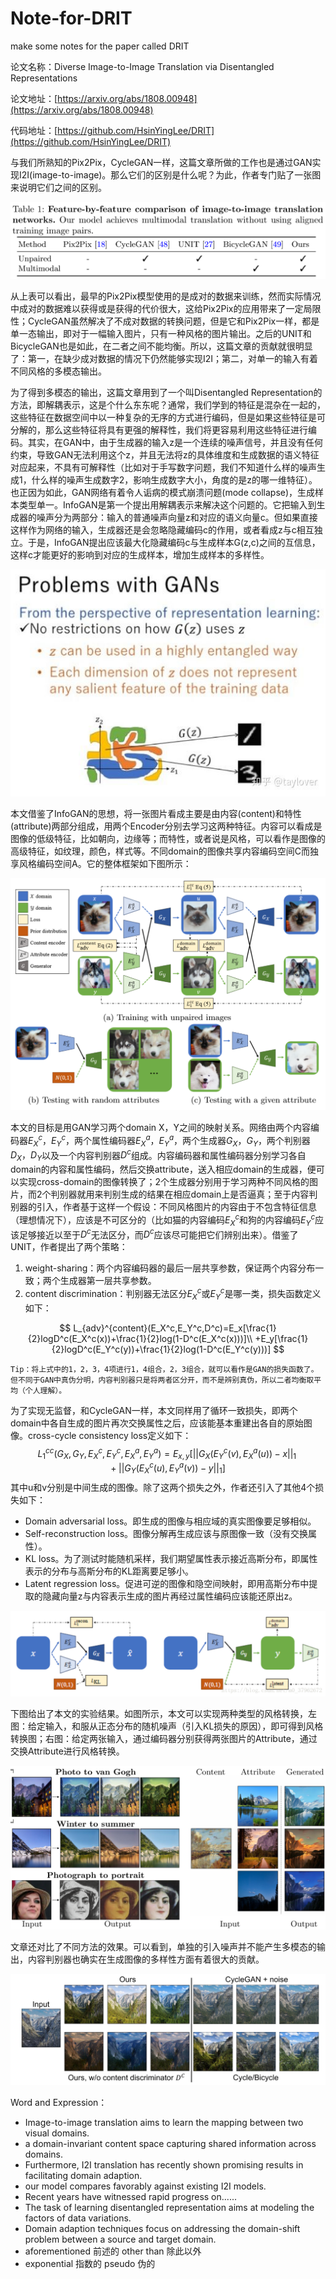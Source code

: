 ﻿# Note-for-DRIT
make some notes for the paper called DRIT

论文名称：Diverse Image-to-Image Translation via Disentangled Representations

论文地址：[https://arxiv.org/abs/1808.00948](https://arxiv.org/abs/1808.00948)

代码地址：[https://github.com/HsinYingLee/DRIT](https://github.com/HsinYingLee/DRIT)

与我们所熟知的Pix2Pix，CycleGAN一样，这篇文章所做的工作也是通过GAN实现I2I(image-to-image)。那么它们的区别是什么呢？为此，作者专门贴了一张图来说明它们之间的区别。

![comparison](image/table.PNG)

从上表可以看出，最早的Pix2Pix模型使用的是成对的数据来训练，然而实际情况中成对的数据难以获得或是获得的代价很大，这给Pix2Pix的应用带来了一定局限性；CycleGAN虽然解决了不成对数据的转换问题，但是它和Pix2Pix一样，都是单一态输出，即对于一幅输入图片，只有一种风格的图片输出。之后的UNIT和BicycleGAN也是如此，在二者之间不能均衡。所以，这篇文章的贡献就很明显了：第一，在缺少成对数据的情况下仍然能够实现I2I；第二，对单一的输入有着不同风格的多模态输出。

为了得到多模态的输出，这篇文章用到了一个叫Disentangled Representation的方法，即解耦表示，这是个什么东东呢？通常，我们学到的特征是混杂在一起的，这些特征在数据空间中以一种复杂的无序的方式进行编码，但是如果这些特征是可分解的，那么这些特征将具有更强的解释性，我们将更容易利用这些特征进行编码。其实，在GAN中，由于生成器的输入z是一个连续的噪声信号，并且没有任何约束，导致GAN无法利用这个z，并且无法将z的具体维度和生成数据的语义特征对应起来，不具有可解释性（比如对于手写数字问题，我们不知道什么样的噪声生成1，什么样的噪声生成数字2，影响生成数字大小，角度的是z的哪一维特征）。也正因为如此，GAN网络有着令人诟病的模式崩溃问题(mode collapse)，生成样本类型单一。InfoGAN是第一个提出用解耦表示来解决这个问题的。它把输入到生成器的噪声分为两部分：输入的普通噪声向量z和对应的语义向量c。但如果直接这样作为网络的输入，生成器还是会忽略隐藏编码c的作用，或者看成z与c相互独立。于是，InfoGAN提出应该最大化隐藏编码c与生成样本G(z,c)之间的互信息，这样c才能更好的影响到对应的生成样本，增加生成样本的多样性。

![Disentangled Representation](image/DR.png)

本文借鉴了InfoGAN的思想，将一张图片看成主要是由内容(content)和特性(attribute)两部分组成，用两个Encoder分别去学习这两种特征。内容可以看成是图像的低级特征，比如朝向，边缘等；而特性，或者说是风格，可以看作是图像的高级特征，如纹理，颜色，样式等。不同domain的图像共享内容编码空间C而独享风格编码空间A。它的整体框架如下图所示：

![framework](image/framework.png)

本文的目标是用GAN学习两个domain X，Y之间的映射关系。网络由两个内容编码器$E_X^c，E_Y^c$，两个属性编码器$E_X^a，E_Y^a$，两个生成器$G_X，G_Y$，两个判别器$D_X，D_Y$以及一个内容判别器$D^c$组成。内容编码器和属性编码器分别学习各自domain的内容和属性编码，然后交换attribute，送入相应domain的生成器，便可以实现cross-domain的图像转换了；2个生成器分别用于学习两种不同风格的图片，而2个判别器就用来判别生成的结果在相应domain上是否逼真；至于内容判别器的引入，作者基于这样一个假设：不同风格图片的内容由于不包含特征信息（理想情况下），应该是不可区分的（比如猫的内容编码$E_X^c$和狗的内容编码$E_Y^c$应该足够接近以至于$D^c$无法区分，而$D^c$应该尽可能把它们辨别出来）。借鉴了UNIT，作者提出了两个策略：

1. weight-sharing：两个内容编码器的最后一层共享参数，保证两个内容分布一致；两个生成器第一层共享参数。
2. content discrimination：判别器无法区分$E_X^c$或$E_Y^c$是哪一类，损失函数定义如下：

$$
L_{adv}^{content}(E_X^c,E_Y^c,D^c)=E_x[\frac{1}{2}logD^c(E_X^c(x))+\frac{1}{2}log(1-D^c(E_X^c(x)))]\\
+E_y[\frac{1}{2}logD^c(E_Y^c(y))+\frac{1}{2}log(1-D^c(E_Y^c(y)))]
$$

```
Tip：将上式中的1，2，3，4项进行1，4组合，2，3组合，就可以看作是GAN的损失函数了。但不同于GAN中真伪分明，内容判别器只是将两者区分开，而不是辨别真伪，所以二者均衡取平均（个人理解）。
```

为了实现无监督，和CycleGAN一样，本文同样用了循环一致损失，即两个domain中各自生成的图片再次交换属性之后，应该能基本重建出各自的原始图像。cross-cycle consistency loss定义如下：
$$
L_1^{cc}(G_X,G_Y,E_X^c,E_Y^c,E_X^a,E_Y^a)=E_{x,y}[||G_X(E_Y^c(v),E_X^a(u))-x||_1+||G_Y(E_X^c(u),E_Y^a(v))-y||_1]
$$
其中u和v分别是中间生成的图像。除了这两个损失之外，作者还引入了其他4个损失如下：

- Domain adversarial loss。即生成的图像与相应域的真实图像要足够相似。
- Self-reconstruction loss。图像分解再生成应该与原图像一致（没有交换属性）。
- KL loss。为了测试时能随机采样，我们期望属性表示接近高斯分布，即属性表示的分布与高斯分布的KL距离要足够小。
- Latent regression loss。促进可逆的图像和隐空间映射，即用高斯分布中提取的隐藏向量z与内容表示生成的图片再经过属性编码应该能还原出z。

![loss](image/loss.png)

下图给出了本文的实验结果。如图所示，本文可以实现两种类型的风格转换，左图：给定输入，和服从正态分布的随机噪声（引入KL损失的原因），即可得到风格转换图；右图：给定两张输入，通过编码器分别获得两张图片的Attribute，通过交换Attribute进行风格转换。

![result](image/result.png)

文章还对比了不同方法的效果。可以看到，单独的引入噪声并不能产生多模态的输出，内容判别器也确实在生成图像的多样性方面有着很大的贡献。

![w2s](image/w2s.png)



Word and Expression：

- Image-to-image translation aims to learn the mapping between two visual domains.
- a domain-invariant content space capturing shared information across domains.
- Furthermore, I2I translation has recently shown promising results in facilitating domain adaption.
- our model compares favorably against existing I2I models.
- Recent years have witnessed rapid progress on......
- The task of learning disentangled representation aims at modeling the factors of data variations.
- Domain adaption techniques focus on addressing the domain-shift problem between a source and target domain.
- aforementioned 前述的           other than 除此以外
- exponential 指数的                   pseudo 伪的
